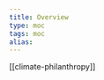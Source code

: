 ```yaml
---
title: Overview
type: moc
tags: moc
alias:
---
```


<!-- index level ensures top level -->
[[climate-philanthropy]]

